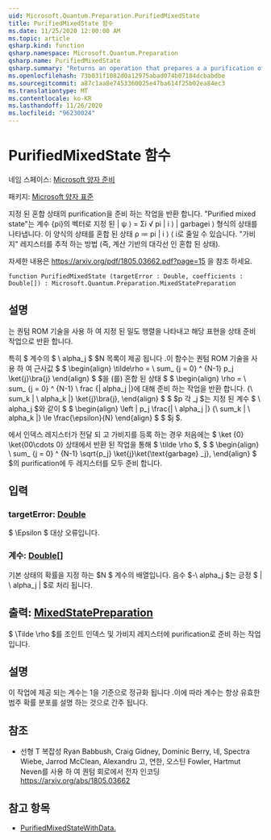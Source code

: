 ```yaml
---
uid: Microsoft.Quantum.Preparation.PurifiedMixedState
title: PurifiedMixedState 함수
ms.date: 11/25/2020 12:00:00 AM
ms.topic: article
qsharp.kind: function
qsharp.namespace: Microsoft.Quantum.Preparation
qsharp.name: PurifiedMixedState
qsharp.summary: "Returns an operation that prepares a a purification of a given mixed state.\rA \"purified mixed state\" refers to states of the form |ψ⟩ = Σᵢ √\U0001D45Dᵢ |\U0001D456⟩ |garbageᵢ⟩ specified by a vector of\rcoefficients {\U0001D45Dᵢ}. States of this form can be reduced to mixed states ρ ≔ \U0001D45Dᵢ |\U0001D456⟩⟨\U0001D456| by tracing over the \"garbage\"\rregister (that is, a mixed state that is diagonal in the computational basis).\r\rSee https://arxiv.org/pdf/1805.03662.pdf?page=15 for further discussion."
ms.openlocfilehash: 73b031f1082d0a12975abad074b07184dcbabdbe
ms.sourcegitcommit: a87c1aa8e7453360025e47ba614f25b02ea84ec3
ms.translationtype: MT
ms.contentlocale: ko-KR
ms.lasthandoff: 11/26/2020
ms.locfileid: "96230024"
---
```

# <a name="purifiedmixedstate-function"></a>PurifiedMixedState 함수

네임 스페이스: [Microsoft 양자 준비](xref:Microsoft.Quantum.Preparation)

패키지: [Microsoft 양자 표준](https://nuget.org/packages/Microsoft.Quantum.Standard)


지정 된 혼합 상태의 purification을 준비 하는 작업을 반환 합니다.
"Purified mixed state"는 계수 {pi}의 벡터로 지정 된 | ψ ⟩ = Σi √ pi | i ⟩ | garbagei ⟩ 형식의 상태를 나타냅니다. 이 양식의 상태를 혼합 된 상태 ρ ≔ pi | i ⟩ ⟨ i로 줄일 수 있습니다. "가비지" 레지스터를 추적 하는 방법 (즉, 계산 기반의 대각선 인 혼합 된 상태).

자세한 내용은 https://arxiv.org/pdf/1805.03662.pdf?page=15 을 참조 하세요.

```qsharp
function PurifiedMixedState (targetError : Double, coefficients : Double[]) : Microsoft.Quantum.Preparation.MixedStatePreparation
```


## <a name="description"></a>설명

는 퀀텀 ROM 기술을 사용 하 여 지정 된 밀도 행렬을 나타내고 해당 표현을 상태 준비 작업으로 반환 합니다.

특히 $ 계수의 $ \ alpha_j $ $N 목록이 제공 됩니다 .이 함수는 퀀텀 ROM 기술을 사용 하 여 근사값 $ $ \begin{align} \tilde\rho = \ sum_ {j = 0} ^ {N-1} p_j \ket{j}\bra{j} \end{align} $ $을 (를) 혼합 된 상태 $ $ \begin{align} \rho = \ sum_ {j = 0} ^ {N-1} \ frac {| alpha_j |}에 대해 준비 하는 작업을 반환 합니다. {\ sum_k | \ alpha_k |} \ket{j}\bra{j}, \end{align} $ $ $p 각 _j $는 지정 된 계수 $ \ alpha_j $와 같이 $ $ \begin{align} \left | p_j \frac{| \ alpha_j |} {\ sum_k | \ alpha_k |} \le \frac{\epsilon}{N} \end{align} $ $ $j $.

에서 인덱스 레지스터가 전달 되 고 가비지를 등록 하는 경우 처음에는 $ \ket {0} \ket{00\cdots 0} 상태에서 반환 된 작업을 통해 $ \tilde \rho $, $ $ \begin{align} \ sum_ {j = 0} ^ {N-1} \sqrt{p_j} \ket{j}\ket{\text{garbage} _j}, \end{align} $ $의 purification에 두 레지스터를 모두 준비 합니다.

## <a name="input"></a>입력

### <a name="targeterror--double"></a>targetError: [Double](xref:microsoft.quantum.lang-ref.double)

$ \Epsilon $ 대상 오류입니다.


### <a name="coefficients--double"></a>계수: [Double](xref:microsoft.quantum.lang-ref.double)[]

기본 상태의 확률을 지정 하는 $N $ 계수의 배열입니다.
음수 $-\ alpha_j $는 긍정 $ | \ alpha_j | $로 처리 됩니다.



## <a name="output--mixedstatepreparation"></a>출력: [MixedStatePreparation](xref:Microsoft.Quantum.Preparation.MixedStatePreparation)

$ \Tilde \rho $를 조인트 인덱스 및 가비지 레지스터에 purification로 준비 하는 작업입니다.

## <a name="remarks"></a>설명

이 작업에 제공 되는 계수는 1을 기준으로 정규화 됩니다 .이에 따라 계수는 항상 유효한 범주 확률 분포를 설명 하는 것으로 간주 됩니다.

## <a name="references"></a>참조

- 선형 T 복잡성 Ryan Babbush, Craig Gidney, Dominic Berry, 네, Spectra Wiebe, Jarrod McClean, Alexandru 고, 연한, 오스틴 Fowler, Hartmut Neven를 사용 하 여 퀀텀 회로에서 전자 인코딩 https://arxiv.org/abs/1805.03662

## <a name="see-also"></a>참고 항목

- [PurifiedMixedStateWithData.](xref:Microsoft.Quantum.Preparation.PurifiedMixedStateWithData)